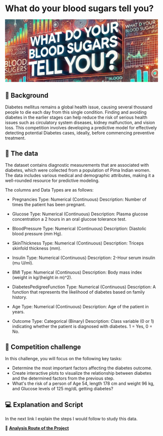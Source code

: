 # What do your blood sugars tell you?

![Title](extra/title.jpg)

## 📖 Background

Diabetes mellitus remains a global health issue, causing several thousand people to die each day from this single condition. Finding and avoiding diabetes in the earlier stages can help reduce the risk of serious health issues such as circulatory system diseases, kidney malfunction, and vision loss. This competition involves developing a predictive model for effectively detecting potential Diabetes cases, ideally, before commencing preventive treatment.

## 💾 The data

The dataset contains diagnostic measurements that are associated with diabetes, which were collected from a population of Pima Indian women. The data includes various medical and demographic attributes, making it a well-rounded resource for predictive modeling.

The columns and Data Types are as follows:

- Pregnancies
Type: Numerical (Continuous)
Description: Number of times the patient has been pregnant.

- Glucose
Type: Numerical (Continuous)
Description: Plasma glucose concentration a 2 hours in an oral glucose tolerance test.

- BloodPressure
Type: Numerical (Continuous)
Description: Diastolic blood pressure (mm Hg).

- SkinThickness
Type: Numerical (Continuous)
Description: Triceps skinfold thickness (mm).

- Insulin
Type: Numerical (Continuous)
Description: 2-Hour serum insulin (mu U/ml).

- BMI
Type: Numerical (Continuous)
Description: Body mass index (weight in kg/(height in m)^2).

- DiabetesPedigreeFunction
Type: Numerical (Continuous)
Description: A function that represents the likelihood of diabetes based on family history.

- Age
Type: Numerical (Continuous)
Description: Age of the patient in years.

- Outcome
Type: Categorical (Binary)
Description: Class variable (0 or 1) indicating whether the patient is diagnosed with diabetes. 1 = Yes, 0 = No.

## 💪 Competition challenge

In this challenge, you will focus on the following key tasks:

- Determine the most important factors affecting the diabetes outcome.
- Create interactive plots to visualize the relationship between diabetes and the determined factors from the previous step.
- What's the risk of a person of Age 54, length 178 cm and weight 96 kg, and Glucose levels of 125 mg/dL getting diabetes?

## 💻 Explanation and Script
In the next link I explain the steps I would follow to study this data.

📝 **[Analysis Route of the Project](Analyses_route.ipynb)**
